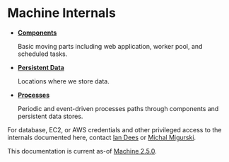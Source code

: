 Machine Internals
=================

*   **[Components](components.md)**
    
    Basic moving parts including web application, worker pool, and scheduled
    tasks.
    
*   **[Persistent Data](persistence.md)**
    
    Locations where we store data.
    
*   **[Processes](processes.md)**
    
    Periodic and event-driven processes paths through components and persistent
    data stores.

For database, EC2, or AWS credentials and other privileged access to the
internals documented here, contact [Ian Dees](https://github.com/iandees)
or [Michal Migurski](https://github.com/migurski).

This documentation is current as-of [Machine 2.5.0](https://github.com/openaddresses/machine/releases/tag/2.5.0).
